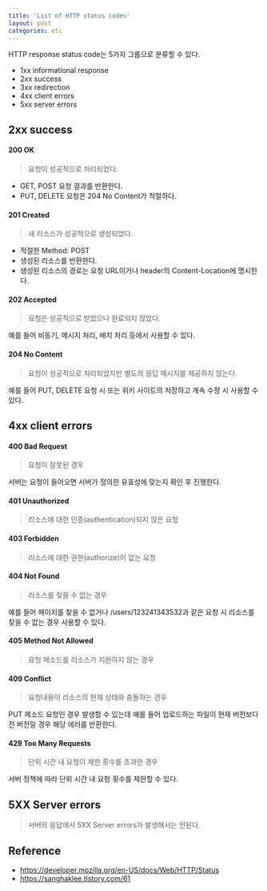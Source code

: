 ```yaml
---
title: 'List of HTTP status codes'
layout: post
categories: etc
---
```


HTTP response status code는 5가지 그룹으로 분류할 수 있다.
- 1xx informational response
- 2xx success
- 3xx redirection
- 4xx client errors
- 5xx server errors

## 2xx success

#### 200 OK
> 요청이 성공적으로 처리되었다.

- GET, POST 요청 결과를 반환한다.
- PUT, DELETE 요청은 204 No Content가 적절하다. 

#### 201 Created
> 새 리소스가 성공적으로 생성되었다.

- 적절한 Method: POST
- 생성된 리소스를 반환한다.
- 생성된 리소스의 경로는 요청 URL이거나 header의 Content-Location에 명시한다.

#### 202 Accepted
> 요청은 성공적으로 받았으나 완료되지 않았다.

예를 들어 비동기, 메시지 처리, 배치 처리 등에서 사용할 수 있다.

#### 204 No Content
> 요청이 성공적으로 처리되었지만 별도의 응답 메시지를 제공하지 않는다.

예를 들어 PUT, DELETE 요청 시 또는 위키 사이트의 저장하고 계속 수정 시 사용할 수 있다.    

## 4xx client errors

#### 400 Bad Request
> 요청이 잘못된 경우

서버는 요청이 들어오면 서버가 정의한 유효성에 맞는지 확인 후 진행한다.

#### 401 Unauthorized
> 리소스에 대한 인증(authentication)되지 않은 요청

#### 403 Forbidden
> 리소스에 대한 권한(authorize)이 없는 요청

#### 404 Not Found
> 리소스를 찾을 수 없는 경우

예를 들어 페이지를 찾을 수 없거나 /users/123241343532과 같은 요청 시 리소스를 찾을 수 없는 경우 사용할 수 있다.

#### 405 Method Not Allowed
> 요청 메소드를 리소스가 지원하지 않는 경우

#### 409 Conflict
> 요청내용이 리소스의 현재 상태와 충돌하는 경우

PUT 메소드 요청인 경우 발생할 수 있는데 예를 들어 업로드하는 파일이 현재 버전보다 전 버전일 경우 해당 에러를 반환한다.

#### 429 Too Many Requests
> 단위 시간 내 요청이 제한 횟수를 초과한 경우

서버 정책에 따라 단위 시간 내 요청 횟수를 제한할 수 있다.

## 5XX Server errors
> 서버의 응답에서 5XX Server errors가 발생해서는 안된다.

## Reference
- <https://developer.mozilla.org/en-US/docs/Web/HTTP/Status>
- <https://sanghaklee.tistory.com/61>



